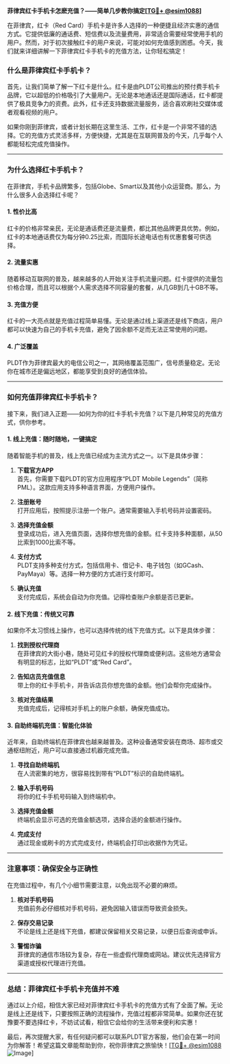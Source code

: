 **菲律宾红卡手机卡怎麽充值？——简单几步教你搞定[[TG💪+ @esim1088](https://t.me/s/esim1088)]**

在菲律宾，红卡（Red Card）手机卡是许多人选择的一种便捷且经济实惠的通信方式。它提供低廉的通话费、短信费以及流量费用，非常适合需要经常使用手机的用户。然而，对于初次接触红卡的用户来说，可能对如何充值感到困惑。今天，我们就来详细讲解一下菲律宾红卡手机卡的充值方法，让你轻松搞定！

### **什么是菲律宾红卡手机卡？**

首先，让我们简单了解一下红卡是什么。红卡是由PLDT公司推出的预付费手机卡品牌，它以超低的价格吸引了大量用户。无论是本地通话还是国际通话，红卡都提供了极具竞争力的资费。此外，红卡还支持数据流量服务，适合喜欢刷社交媒体或者观看视频的用户。

如果你刚到菲律宾，或者计划长期在这里生活、工作，红卡是一个非常不错的选择。它的充值方式灵活多样，方便快捷，尤其是在互联网普及的今天，几乎每个人都能轻松完成充值操作。

---

### **为什么选择红卡手机卡？**

在菲律宾，手机卡品牌繁多，包括Globe、Smart以及其他小众运营商。那么，为什么很多人会选择红卡呢？

#### **1. 性价比高**
红卡的价格非常亲民，无论是通话费还是流量费，都比其他品牌更具优势。例如，红卡的本地通话费仅为每分钟0.25比索，而国际长途电话也有优惠套餐可供选择。

#### **2. 流量实惠**
随着移动互联网的普及，越来越多的人开始关注手机流量问题。红卡提供的流量包价格合理，而且可以根据个人需求选择不同容量的套餐，从几GB到几十GB不等。

#### **3. 充值方便**
红卡的一大亮点就是充值过程简单易懂。无论是通过线上渠道还是线下商店，用户都可以快速为自己的手机卡充值，避免了因余额不足而无法正常使用的问题。

#### **4. 广泛覆盖**
PLDT作为菲律宾最大的电信公司之一，其网络覆盖范围广，信号质量稳定。无论你在城市还是偏远地区，都能享受到良好的通信体验。

---

### **如何充值菲律宾红卡手机卡？**

接下来，我们进入正题——如何为你的红卡手机卡充值？以下是几种常见的充值方式，供你参考。

#### **1. 线上充值：随时随地，一键搞定**

随着智能手机的普及，线上充值已经成为主流方式之一。以下是具体步骤：

1. **下载官方APP**  
   首先，你需要下载PLDT的官方应用程序“PLDT Mobile Legends”（简称PML）。这款应用支持多种语言界面，方便用户操作。

2. **注册账号**  
   打开应用后，按照提示注册一个账户。通常需要输入手机号码并设置密码。

3. **选择充值金额**  
   登录成功后，进入充值页面，选择你想充值的金额。红卡支持多种面额，从50比索到1000比索不等。

4. **支付方式**  
   PLDT支持多种支付方式，包括信用卡、借记卡、电子钱包（如GCash、PayMaya）等。选择一种方便的方式进行支付即可。

5. **确认充值**  
   支付完成后，系统会自动为你充值。记得检查账户余额是否已更新。

#### **2. 线下充值：传统又可靠**

如果你不太习惯线上操作，也可以选择传统的线下充值方式。以下是具体步骤：

1. **找到授权代理商**  
   在菲律宾的大街小巷，随处可见红卡的授权代理商或便利店。这些地方通常会有明显的标志，比如“PLDT”或“Red Card”。

2. **告知店员充值信息**  
   带上你的红卡手机卡，并告诉店员你想充值的金额。他们会帮你完成操作。

3. **核对充值结果**  
   充值完成后，记得核对手机上的账户余额，确保充值成功。

#### **3. 自助终端机充值：智能化体验**

近年来，自助终端机在菲律宾也越来越普及。这种设备通常安装在商场、超市或交通枢纽附近，用户可以直接通过机器完成充值。

1. **寻找自助终端机**  
   在人流密集的地方，很容易找到带有“PLDT”标识的自助终端机。

2. **输入手机号码**  
   将你的红卡手机号码输入到终端机中。

3. **选择充值金额**  
   终端机会显示可选的充值金额选项，选择合适的金额进行操作。

4. **完成支付**  
   通过现金或刷卡的方式完成支付，终端机会打印出收据作为凭证。

---

### **注意事项：确保安全与正确性**

在充值过程中，有几个小细节需要注意，以免出现不必要的麻烦。

1. **核对手机号码**  
   充值前务必仔细核对手机号码，避免因输入错误而导致资金损失。

2. **保存交易记录**  
   不论是线上还是线下充值，都建议保留相关交易记录，以便日后查询或申诉。

3. **警惕诈骗**  
   菲律宾的通信市场较为复杂，存在一些虚假代理商或网站。建议优先选择官方渠道或授权代理进行充值。

---

### **总结：菲律宾红卡手机卡充值并不难**

通过以上介绍，相信大家已经对菲律宾红卡手机卡的充值方式有了全面了解。无论是线上还是线下，只要按照正确的流程操作，充值过程都非常简单。如果你还在犹豫要不要选择红卡，不妨试试看，相信它会给你的生活带来便利和实惠！

最后，再次提醒大家，有任何疑问都可以联系PLDT官方客服，他们会在第一时间为你解答！希望这篇文章能帮助到你，祝你菲律宾之旅愉快！[[TG💪+ @esim1088](https://t.me/s/esim1088) ![Image](https://i.postimg.cc/4NQfJmqS/Snipaste-2025-05-13-00-14-12.png)]
